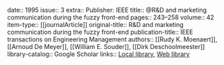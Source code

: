 date:: 1995
issue:: 3
extra:: Publisher: IEEE
title:: @R&D and marketing communication during the fuzzy front-end
pages:: 243–258
volume:: 42
item-type:: [[journalArticle]]
original-title:: R&D and marketing communication during the fuzzy front-end
publication-title:: IEEE transactions on Engineering Management
authors:: [[Rudy K. Moenaert]], [[Arnoud De Meyer]], [[William E. Souder]], [[Dirk Deschoolmeester]]
library-catalog:: Google Scholar
links:: [Local library](zotero://select/library/items/C9UXE3B7), [Web library](https://www.zotero.org/users/6520516/items/C9UXE3B7)

